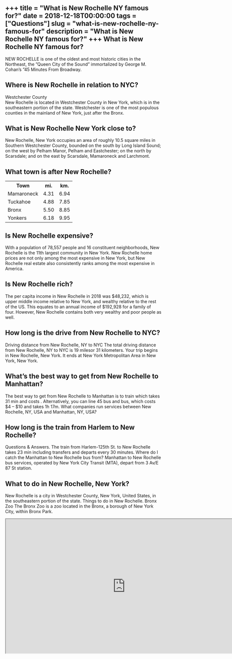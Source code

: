 +++
title = "What is New Rochelle NY famous for?"
date = 2018-12-18T00:00:00
tags = ["Questions"]
slug = "what-is-new-rochelle-ny-famous-for"
description = "What is New Rochelle NY famous for?"
+++
What is New Rochelle NY famous for?
-----------------------------------

NEW ROCHELLE is one of the oldest and most historic cities in the Northeast, the ”Queen City of the Sound” immortalized by George M. Cohan’s ”45 Minutes From Broadway.

Where is New Rochelle in relation to NYC?
-----------------------------------------

Westchester County  
New Rochelle is located in Westchester County in New York, which is in the southeastern portion of the state. Westchester is one of the most populous counties in the mainland of New York, just after the Bronx.

What is New Rochelle New York close to?
---------------------------------------

New Rochelle, New York occupies an area of roughly 10.5 square miles in Southern Westchester County, bounded on the south by Long Island Sound; on the west by Pelham Manor, Pelham and Eastchester; on the north by Scarsdale; and on the east by Scarsdale, Mamaroneck and Larchmont.

What town is after New Rochelle?
--------------------------------

<table><tr><th>Town</th><th>mi.</th><th>km.</th></tr><tr><td>Mamaroneck</td><td>4.31</td><td>6.94</td></tr><tr><td>Tuckahoe</td><td>4.88</td><td>7.85</td></tr><tr><td>Bronx</td><td>5.50</td><td>8.85</td></tr><tr><td>Yonkers</td><td>6.18</td><td>9.95</td></tr></table>

Is New Rochelle expensive?
--------------------------

With a population of 78,557 people and 16 constituent neighborhoods, New Rochelle is the 11th largest community in New York. New Rochelle home prices are not only among the most expensive in New York, but New Rochelle real estate also consistently ranks among the most expensive in America.

Is New Rochelle rich?
---------------------

The per capita income in New Rochelle in 2018 was $48,232, which is upper middle income relative to New York, and wealthy relative to the rest of the US. This equates to an annual income of $192,928 for a family of four. However, New Rochelle contains both very wealthy and poor people as well.

How long is the drive from New Rochelle to NYC?
-----------------------------------------------

Driving distance from New Rochelle, NY to NYC The total driving distance from New Rochelle, NY to NYC is 19 milesor 31 kilometers. Your trip begins in New Rochelle, New York. It ends at New York Metropolitan Area in New York, New York.

What’s the best way to get from New Rochelle to Manhattan?
----------------------------------------------------------

The best way to get from New Rochelle to Manhattan is to train which takes 31 min and costs . Alternatively, you can line 45 bus and bus, which costs $4 – $10 and takes 1h 17m. What companies run services between New Rochelle, NY, USA and Manhattan, NY, USA?

How long is the train from Harlem to New Rochelle?
--------------------------------------------------

Questions &amp; Answers. The train from Harlem-125th St. to New Rochelle takes 23 min including transfers and departs every 30 minutes. Where do I catch the Manhattan to New Rochelle bus from? Manhattan to New Rochelle bus services, operated by New York City Transit (MTA), depart from 3 Av/E 87 St station.

What to do in New Rochelle, New York?
-------------------------------------

New Rochelle is a city in Westchester County, New York, United States, in the southeastern portion of the state. Things to do in New Rochelle. Bronx Zoo The Bronx Zoo is a zoo located in the Bronx, a borough of New York City, within Bronx Park.

<iframe allow="accelerometer; autoplay; clipboard-write; encrypted-media; gyroscope; picture-in-picture" allowfullscreen="" class="__youtube_prefs__  epyt-is-override  no-lazyload" data-no-lazy="1" data-origheight="433" data-origwidth="770" data-skipgform_ajax_framebjll="" height="433" id="_ytid_51108" loading="lazy" src="https://www.youtube.com/embed/PctW0BF4sa4?enablejsapi=1&autoplay=0&cc_load_policy=0&cc_lang_pref=&iv_load_policy=1&loop=0&modestbranding=0&rel=1&fs=1&playsinline=0&autohide=2&theme=dark&color=red&controls=1&" title="YouTube player" width="770"></iframe>